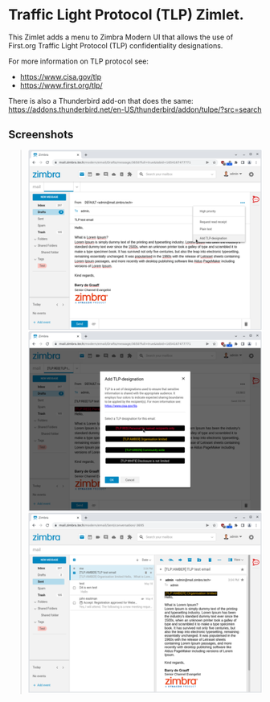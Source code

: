 # Traffic Light Protocol (TLP) Zimlet.

This Zimlet adds a menu to Zimbra Modern UI that allows the use of First.org Traffic Light Protocol (TLP) confidentiality designations.

For more information on TLP protocol see:

- https://www.cisa.gov/tlp
- https://www.first.org/tlp/

There is also a Thunderbird add-on that does the same: https://addons.thunderbird.net/en-US/thunderbird/addon/tulpe/?src=search

## Screenshots

> ![](screenshots/menu.png)
> ![](screenshots/dialog.png)
> ![](screenshots/result.png)
